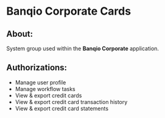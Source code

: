 # Banqio Corporate Cards

## About:

System group used within the **Banqio Corporate** application.

## Authorizations:

- Manage user profile
- Manage workflow tasks
- View & export credit cards
- View & export credit card transaction history
- View & export credit card statements
